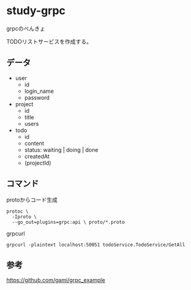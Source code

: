 # study-grpc

grpcのべんきょ

TODOリストサービスを作成する。

## データ

- user
  - id
  - login_name
  - password
- project
  - id
  - title
  - users
- todo
  - id
  - content
  - status: waiting | doing | done
  - createdAt
  - (projectId)

## コマンド

protoからコード生成

```shell
protoc \
  -Iproto \
  --go_out=plugins=grpc:api \ proto/*.proto
```

grpcurl

```shell
grpcurl -plaintext localhost:50051 todoService.TodoService/GetAll
```


## 参考

https://github.com/gami/grpc_example
